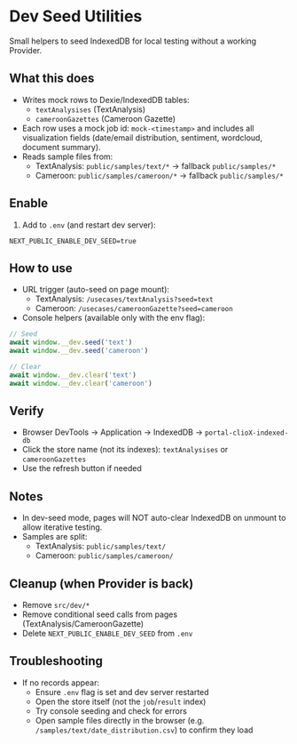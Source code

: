# Dev Seed Utilities

Small helpers to seed IndexedDB for local testing without a working Provider.

## What this does

- Writes mock rows to Dexie/IndexedDB tables:
  - `textAnalysises` (TextAnalysis)
  - `cameroonGazettes` (Cameroon Gazette)
- Each row uses a mock job id: `mock-<timestamp>` and includes all visualization fields (date/email distribution, sentiment, wordcloud, document summary).
- Reads sample files from:
  - TextAnalysis: `public/samples/text/*` → fallback `public/samples/*`
  - Cameroon: `public/samples/cameroon/*` → fallback `public/samples/*`

## Enable

1. Add to `.env` (and restart dev server):

```
NEXT_PUBLIC_ENABLE_DEV_SEED=true
```

## How to use

- URL trigger (auto-seed on page mount):
  - TextAnalysis: `/usecases/textAnalysis?seed=text`
  - Cameroon: `/usecases/cameroonGazette?seed=cameroon`
- Console helpers (available only with the env flag):

```js
// Seed
await window.__dev.seed('text')
await window.__dev.seed('cameroon')

// Clear
await window.__dev.clear('text')
await window.__dev.clear('cameroon')
```

## Verify

- Browser DevTools → Application → IndexedDB → `portal-clioX-indexed-db`
- Click the store name (not its indexes): `textAnalysises` or `cameroonGazettes`
- Use the refresh button if needed

## Notes

- In dev-seed mode, pages will NOT auto-clear IndexedDB on unmount to allow iterative testing.
- Samples are split:
  - TextAnalysis: `public/samples/text/`
  - Cameroon: `public/samples/cameroon/`

## Cleanup (when Provider is back)

- Remove `src/dev/*`
- Remove conditional seed calls from pages (TextAnalysis/CameroonGazette)
- Delete `NEXT_PUBLIC_ENABLE_DEV_SEED` from `.env`

## Troubleshooting

- If no records appear:
  - Ensure `.env` flag is set and dev server restarted
  - Open the store itself (not the `job`/`result` index)
  - Try console seeding and check for errors
  - Open sample files directly in the browser (e.g. `/samples/text/date_distribution.csv`) to confirm they load
